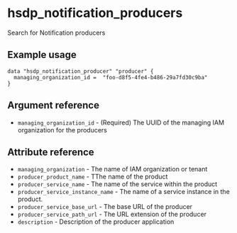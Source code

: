 # hsdp_notification_producers
Search for Notification producers

## Example usage

```hcl
data "hsdp_notification_producer" "producer" {
  managing_organization_id =  "foo-d8f5-4fe4-b486-29a7fd30c9ba"
}
```

## Argument reference
* `managing_organization_id` - (Required) The UUID of the managing IAM organization for the producers

## Attribute reference
* `managing_organization` - The name of IAM organization or tenant
* `producer_product_name` -  TThe name of the product
* `producer_service_name` - The name of the service within the product
* `producer_service_instance_name` - The name of a service instance in the product.
* `producer_service_base_url` - The base URL of the producer
* `producer_service_path_url` - The URL extension of the producer
* `description` - Description of the producer application
